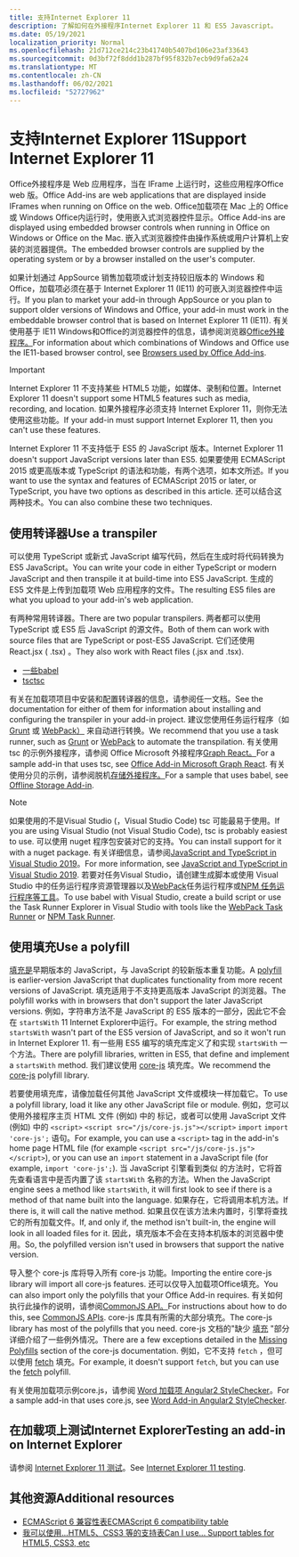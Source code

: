 ```yaml
---
title: 支持Internet Explorer 11
description: 了解如何在外接程序Internet Explorer 11 和 ES5 Javascript。
ms.date: 05/19/2021
localization_priority: Normal
ms.openlocfilehash: 21d712ce214c23b41740b5407bd106e23af33643
ms.sourcegitcommit: 0d3bf72f8ddd1b287bf95f832b7ecb9d9fa62a24
ms.translationtype: MT
ms.contentlocale: zh-CN
ms.lasthandoff: 06/02/2021
ms.locfileid: "52727962"
---
```

# <a name="support-internet-explorer-11"></a><span data-ttu-id="c16ca-103">支持Internet Explorer 11</span><span class="sxs-lookup"><span data-stu-id="c16ca-103">Support Internet Explorer 11</span></span>

<span data-ttu-id="c16ca-104">Office外接程序是 Web 应用程序，当在 IFrame 上运行时，这些应用程序Office web 版。</span><span class="sxs-lookup"><span data-stu-id="c16ca-104">Office Add-ins are web applications that are displayed inside IFrames when running on Office on the web.</span></span> <span data-ttu-id="c16ca-105">Office加载项在 Mac 上的 Office 或 Windows Office内运行时，使用嵌入式浏览器控件显示。</span><span class="sxs-lookup"><span data-stu-id="c16ca-105">Office Add-ins are displayed using embedded browser controls when running in Office on Windows or Office on the Mac.</span></span> <span data-ttu-id="c16ca-106">嵌入式浏览器控件由操作系统或用户计算机上安装的浏览器提供。</span><span class="sxs-lookup"><span data-stu-id="c16ca-106">The embedded browser controls are supplied by the operating system or by a browser installed on the user's computer.</span></span>

<span data-ttu-id="c16ca-107">如果计划通过 AppSource 销售加载项或计划支持较旧版本的 Windows 和 Office，加载项必须在基于 Internet Explorer 11 (IE11) 的可嵌入浏览器控件中运行。</span><span class="sxs-lookup"><span data-stu-id="c16ca-107">If you plan to market your add-in through AppSource or you plan to support older versions of Windows and Office, your add-in must work in the embeddable browser control that is based on Internet Explorer 11 (IE11).</span></span> <span data-ttu-id="c16ca-108">有关使用基于 IE11 Windows和Office的浏览器控件的信息，请参阅浏览器[Office外接程序。](../concepts/browsers-used-by-office-web-add-ins.md)</span><span class="sxs-lookup"><span data-stu-id="c16ca-108">For information about which combinations of Windows and Office use the IE11-based browser control, see [Browsers used by Office Add-ins](../concepts/browsers-used-by-office-web-add-ins.md).</span></span>

> [!IMPORTANT]
> <span data-ttu-id="c16ca-109">Internet Explorer 11 不支持某些 HTML5 功能，如媒体、录制和位置。</span><span class="sxs-lookup"><span data-stu-id="c16ca-109">Internet Explorer 11 doesn't support some HTML5 features such as media, recording, and location.</span></span> <span data-ttu-id="c16ca-110">如果外接程序必须支持 Internet Explorer 11，则你无法使用这些功能。</span><span class="sxs-lookup"><span data-stu-id="c16ca-110">If your add-in must support Internet Explorer 11, then you can't use these features.</span></span>

<span data-ttu-id="c16ca-111">Internet Explorer 11 不支持低于 ES5 的 JavaScript 版本。</span><span class="sxs-lookup"><span data-stu-id="c16ca-111">Internet Explorer 11 doesn't support JavaScript versions later than ES5.</span></span> <span data-ttu-id="c16ca-112">如果要使用 ECMAScript 2015 或更高版本或 TypeScript 的语法和功能，有两个选项，如本文所述。</span><span class="sxs-lookup"><span data-stu-id="c16ca-112">If you want to use the syntax and features of ECMAScript 2015 or later, or TypeScript, you have two options as described in this article.</span></span> <span data-ttu-id="c16ca-113">还可以结合这两种技术。</span><span class="sxs-lookup"><span data-stu-id="c16ca-113">You can also combine these two techniques.</span></span>

## <a name="use-a-transpiler"></a><span data-ttu-id="c16ca-114">使用转译器</span><span class="sxs-lookup"><span data-stu-id="c16ca-114">Use a transpiler</span></span>

<span data-ttu-id="c16ca-115">可以使用 TypeScript 或新式 JavaScript 编写代码，然后在生成时将代码转换为 ES5 JavaScript。</span><span class="sxs-lookup"><span data-stu-id="c16ca-115">You can write your code in either TypeScript or modern JavaScript and then transpile it at build-time into ES5 JavaScript.</span></span> <span data-ttu-id="c16ca-116">生成的 ES5 文件是上传到加载项 Web 应用程序的文件。</span><span class="sxs-lookup"><span data-stu-id="c16ca-116">The resulting ES5 files are what you upload to your add-in's web application.</span></span>

<span data-ttu-id="c16ca-117">有两种常用转译器。</span><span class="sxs-lookup"><span data-stu-id="c16ca-117">There are two popular transpilers.</span></span> <span data-ttu-id="c16ca-118">两者都可以使用 TypeScript 或 ES5 后 JavaScript 的源文件。</span><span class="sxs-lookup"><span data-stu-id="c16ca-118">Both of them can work with source files that are TypeScript or post-ES5 JavaScript.</span></span> <span data-ttu-id="c16ca-119">它们还使用 React.jsx ( .tsx) 。</span><span class="sxs-lookup"><span data-stu-id="c16ca-119">They also work with React files (.jsx and .tsx).</span></span>

- [<span data-ttu-id="c16ca-120">一些</span><span class="sxs-lookup"><span data-stu-id="c16ca-120">babel</span></span>](https://babeljs.io/)
- [<span data-ttu-id="c16ca-121">tsc</span><span class="sxs-lookup"><span data-stu-id="c16ca-121">tsc</span></span>](https://www.typescriptlang.org/index.html)

<span data-ttu-id="c16ca-122">有关在加载项项目中安装和配置转译器的信息，请参阅任一文档。</span><span class="sxs-lookup"><span data-stu-id="c16ca-122">See the documentation for either of them for information about installing and configuring the transpiler in your add-in project.</span></span> <span data-ttu-id="c16ca-123">建议您使用任务运行程序（如 [Grunt](https://gruntjs.com/) 或 [WebPack）](https://webpack.js.org/) 来自动进行转换。</span><span class="sxs-lookup"><span data-stu-id="c16ca-123">We recommend that you use a task runner, such as [Grunt](https://gruntjs.com/) or [WebPack](https://webpack.js.org/) to automate the transpilation.</span></span> <span data-ttu-id="c16ca-124">有关使用 tsc 的示例外接程序，请参阅 Office Microsoft 外接程序[Graph React。](https://github.com/OfficeDev/PnP-OfficeAddins/tree/3ce0e1b74152dbbe8306a091696bc4455c04c0a1/Samples/auth/Office-Add-in-Microsoft-Graph-React)</span><span class="sxs-lookup"><span data-stu-id="c16ca-124">For a sample add-in that uses tsc, see [Office Add-in Microsoft Graph React](https://github.com/OfficeDev/PnP-OfficeAddins/tree/3ce0e1b74152dbbe8306a091696bc4455c04c0a1/Samples/auth/Office-Add-in-Microsoft-Graph-React).</span></span> <span data-ttu-id="c16ca-125">有关使用分贝的示例，请参阅脱机[存储外接程序。](https://github.com/OfficeDev/PnP-OfficeAddins/tree/3ce0e1b74152dbbe8306a091696bc4455c04c0a1/Samples/Excel.OfflineStorageAddin)</span><span class="sxs-lookup"><span data-stu-id="c16ca-125">For a sample that uses babel, see [Offline Storage Add-in](https://github.com/OfficeDev/PnP-OfficeAddins/tree/3ce0e1b74152dbbe8306a091696bc4455c04c0a1/Samples/Excel.OfflineStorageAddin).</span></span>

> [!NOTE]
> <span data-ttu-id="c16ca-126">如果使用的不是Visual Studio (，Visual Studio Code) tsc 可能最易于使用。</span><span class="sxs-lookup"><span data-stu-id="c16ca-126">If you are using Visual Studio (not Visual Studio Code), tsc is probably easiest to use.</span></span> <span data-ttu-id="c16ca-127">可以使用 nuget 程序包安装对它的支持。</span><span class="sxs-lookup"><span data-stu-id="c16ca-127">You can install support for it with a nuget package.</span></span> <span data-ttu-id="c16ca-128">有关详细信息，请参阅[JavaScript and TypeScript in Visual Studio 2019](/visualstudio/javascript/javascript-in-vs-2019)。</span><span class="sxs-lookup"><span data-stu-id="c16ca-128">For more information, see [JavaScript and TypeScript in Visual Studio 2019](/visualstudio/javascript/javascript-in-vs-2019).</span></span> <span data-ttu-id="c16ca-129">若要对任务Visual Studio，请创建生成脚本或使用 Visual Studio 中的任务运行程序资源管理器以及[WebPack](https://marketplace.visualstudio.com/items?itemName=MadsKristensen.WebPackTaskRunner)任务运行程序或[NPM 任务运行程序等工具](https://marketplace.visualstudio.com/items?itemName=MadsKristensen.NPMTaskRunner)。</span><span class="sxs-lookup"><span data-stu-id="c16ca-129">To use babel with Visual Studio, create a build script or use the Task Runner Explorer in Visual Studio with tools like the [WebPack Task Runner](https://marketplace.visualstudio.com/items?itemName=MadsKristensen.WebPackTaskRunner) or [NPM Task Runner](https://marketplace.visualstudio.com/items?itemName=MadsKristensen.NPMTaskRunner).</span></span>

## <a name="use-a-polyfill"></a><span data-ttu-id="c16ca-130">使用填充</span><span class="sxs-lookup"><span data-stu-id="c16ca-130">Use a polyfill</span></span>

<span data-ttu-id="c16ca-131">[填充是](https://en.wikipedia.org/wiki/Polyfill_(programming))早期版本的 JavaScript，与 JavaScript 的较新版本重复功能。</span><span class="sxs-lookup"><span data-stu-id="c16ca-131">A [polyfill](https://en.wikipedia.org/wiki/Polyfill_(programming)) is earlier-version JavaScript that duplicates functionality from more recent versions of JavaScript.</span></span> <span data-ttu-id="c16ca-132">填充适用于不支持更高版本 JavaScript 的浏览器。</span><span class="sxs-lookup"><span data-stu-id="c16ca-132">The polyfill works with in browsers that don't support the later JavaScript versions.</span></span> <span data-ttu-id="c16ca-133">例如，字符串方法不是 JavaScript 的 ES5 版本的一部分，因此它不会在 `startsWith` 11 Internet Explorer中运行。</span><span class="sxs-lookup"><span data-stu-id="c16ca-133">For example, the string method `startsWith` wasn't part of the ES5 version of JavaScript, and so it won't run in Internet Explorer 11.</span></span> <span data-ttu-id="c16ca-134">有一些用 ES5 编写的填充库定义了和实现 `startsWith` 一个方法。</span><span class="sxs-lookup"><span data-stu-id="c16ca-134">There are polyfill libraries, written in ES5, that define and implement a `startsWith` method.</span></span> <span data-ttu-id="c16ca-135">我们建议使用 [core-js](https://github.com/zloirock/core-js) 填充库。</span><span class="sxs-lookup"><span data-stu-id="c16ca-135">We recommend the [core-js](https://github.com/zloirock/core-js) polyfill library.</span></span>

<span data-ttu-id="c16ca-136">若要使用填充库，请像加载任何其他 JavaScript 文件或模块一样加载它。</span><span class="sxs-lookup"><span data-stu-id="c16ca-136">To use a polyfill library, load it like any other JavaScript file or module.</span></span> <span data-ttu-id="c16ca-137">例如，您可以使用外接程序主页 HTML 文件 (例如) 中的 标记，或者可以使用 JavaScript 文件 (例如) 中的 `<script>` `<script src="/js/core-js.js"></script>` `import` `import 'core-js';` 语句。</span><span class="sxs-lookup"><span data-stu-id="c16ca-137">For example, you can use a `<script>` tag in the add-in's home page HTML file (for example `<script src="/js/core-js.js"></script>`), or you can use an `import` statement in a JavaScript file (for example, `import 'core-js';`).</span></span> <span data-ttu-id="c16ca-138">当 JavaScript 引擎看到类似 的方法时，它将首先查看语言中是否内置了该 `startsWith` 名称的方法。</span><span class="sxs-lookup"><span data-stu-id="c16ca-138">When the JavaScript engine sees a method like `startsWith`, it will first look to see if there is a method of that name built into the language.</span></span> <span data-ttu-id="c16ca-139">如果存在，它将调用本机方法。</span><span class="sxs-lookup"><span data-stu-id="c16ca-139">If there is, it will call the native method.</span></span> <span data-ttu-id="c16ca-140">如果且仅在该方法未内置时，引擎将查找它的所有加载文件。</span><span class="sxs-lookup"><span data-stu-id="c16ca-140">If, and only if, the method isn't built-in, the engine will look in all loaded files for it.</span></span> <span data-ttu-id="c16ca-141">因此，填充版本不会在支持本机版本的浏览器中使用。</span><span class="sxs-lookup"><span data-stu-id="c16ca-141">So, the polyfilled version isn't used in browsers that support the native version.</span></span>

<span data-ttu-id="c16ca-142">导入整个 core-js 库将导入所有 core-js 功能。</span><span class="sxs-lookup"><span data-stu-id="c16ca-142">Importing the entire core-js library will import all core-js features.</span></span> <span data-ttu-id="c16ca-143">还可以仅导入加载项Office填充。</span><span class="sxs-lookup"><span data-stu-id="c16ca-143">You can also import only the polyfills that your Office Add-in requires.</span></span> <span data-ttu-id="c16ca-144">有关如何执行此操作的说明，请参阅[CommonJS API。](https://github.com/zloirock/core-js#commonjs-api)</span><span class="sxs-lookup"><span data-stu-id="c16ca-144">For instructions about how to do this, see [CommonJS APIs](https://github.com/zloirock/core-js#commonjs-api).</span></span> <span data-ttu-id="c16ca-145">core-js 库具有所需的大部分填充。</span><span class="sxs-lookup"><span data-stu-id="c16ca-145">The core-js library has most of the polyfills that you need.</span></span> <span data-ttu-id="c16ca-146">core-js 文档的"缺少 [填充](https://github.com/zloirock/core-js#missing-polyfills) "部分详细介绍了一些例外情况。</span><span class="sxs-lookup"><span data-stu-id="c16ca-146">There are a few exceptions detailed in the [Missing Polyfills](https://github.com/zloirock/core-js#missing-polyfills) section of the core-js documentation.</span></span> <span data-ttu-id="c16ca-147">例如，它不支持 `fetch` ，但可以使用 [fetch](https://github.com/github/fetch) 填充。</span><span class="sxs-lookup"><span data-stu-id="c16ca-147">For example, it doesn't support `fetch`, but you can use the [fetch](https://github.com/github/fetch) polyfill.</span></span>

<span data-ttu-id="c16ca-148">有关使用加载项示例core.js，请参阅 [Word 加载项 Angular2 StyleChecker](https://github.com/OfficeDev/Word-Add-in-Angular2-StyleChecker)。</span><span class="sxs-lookup"><span data-stu-id="c16ca-148">For a sample add-in that uses core.js, see [Word Add-in Angular2 StyleChecker](https://github.com/OfficeDev/Word-Add-in-Angular2-StyleChecker).</span></span>

## <a name="testing-an-add-in-on-internet-explorer"></a><span data-ttu-id="c16ca-149">在加载项上测试Internet Explorer</span><span class="sxs-lookup"><span data-stu-id="c16ca-149">Testing an add-in on Internet Explorer</span></span>

<span data-ttu-id="c16ca-150">请参阅 [Internet Explorer 11 测试](../testing/ie-11-testing.md)。</span><span class="sxs-lookup"><span data-stu-id="c16ca-150">See [Internet Explorer 11 testing](../testing/ie-11-testing.md).</span></span>

## <a name="additional-resources"></a><span data-ttu-id="c16ca-151">其他资源</span><span class="sxs-lookup"><span data-stu-id="c16ca-151">Additional resources</span></span>

- [<span data-ttu-id="c16ca-152">ECMAScript 6 兼容性表</span><span class="sxs-lookup"><span data-stu-id="c16ca-152">ECMAScript 6 compatibility table</span></span>](https://kangax.github.io/compat-table/es6/)
- [<span data-ttu-id="c16ca-153">我可以使用...HTML5、CSS3 等的支持表</span><span class="sxs-lookup"><span data-stu-id="c16ca-153">Can I use... Support tables for HTML5, CSS3, etc</span></span>](https://caniuse.com/)
